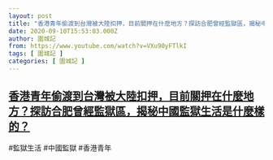```yaml
---
layout: post
title: "香港青年偷渡到台灣被大陸扣押，目前關押在什麼地方？探訪合肥曾經監獄區，揭秘中國監獄生活是什麼樣的？"
date: 2020-09-10T15:53:03.000Z
author: 圍城記
from: https://www.youtube.com/watch?v=VXu90yFTlkI
tags: [ 圍城記 ]
categories: [ 圍城記 ]
---
```

<!--1599753183000-->
[香港青年偷渡到台灣被大陸扣押，目前關押在什麼地方？探訪合肥曾經監獄區，揭秘中國監獄生活是什麼樣的？](https://www.youtube.com/watch?v=VXu90yFTlkI)
------

<div>
#監獄生活 #中國監獄 #香港青年
</div>
